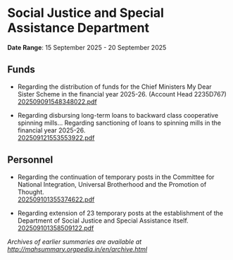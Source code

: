 # Social Justice and Special Assistance Department

**Date Range**: 15 September 2025 - 20 September 2025


## Funds
- Regarding the distribution of funds for the Chief Ministers My Dear Sister Scheme in the financial year 2025-26. (Account Head 2235D767)\
  [202509091548348022.pdf](https://gr.maharashtra.gov.in/Site/Upload/Government%20Resolutions/English/202509091548348022.pdf)

- Regarding disbursing long-term loans to backward class cooperative spinning mills... Regarding sanctioning of loans to spinning mills in the financial year 2025-26.\
  [202509121553553922.pdf](https://gr.maharashtra.gov.in/Site/Upload/Government%20Resolutions/English/202509121553553922.pdf)

## Personnel
- Regarding the continuation of temporary posts in the Committee for National Integration, Universal Brotherhood and the Promotion of Thought.\
  [202509101355374622.pdf](https://gr.maharashtra.gov.in/Site/Upload/Government%20Resolutions/English/202509101355374622.pdf)

- Regarding extension of 23 temporary posts at the establishment of the Department of Social Justice and Special Assistance itself.\
  [202509101358509122.pdf](https://gr.maharashtra.gov.in/Site/Upload/Government%20Resolutions/English/202509101358509122.pdf)


*Archives of earlier summaries are available at http://mahsummary.orgpedia.in/en/archive.html*